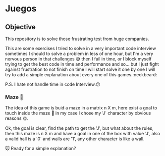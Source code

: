 # Juegos
## Objective
This     repository is to solve those frustrating test from huge companies.

This are some exercises I tried to solve in a very important code interview
sometimes I should to solve a problem in less of one hour,
but I'm a very nervous person in that challenges :sweat_smile: then I fail in time,
or I block myself trying to get the best code in time and performance and so...
but I just fight against frustration to not finish on time
I will start solve it one by one I will try to add a simple explanation about
every one of this games.:neckbeard:

P.S. I hate not handle time in code Interview.:confused:

### Maze :mouse2:
The idea of this game is buid a maze in a matrix n X m, here exist a goal to
touch inside the maze :icecream: in my case I chose my 'J' character by obvious
reasons :sun_with_face:.

Ok, the goal is clear, find the path to get the 'J', but what about the rules,
then this maze is n X m and have a goal in one of the box with value 'J',
also  a valid hall is a '0' and walls are '1', any other character is like a
wall.

:mouse: Ready for a simple explanation?
